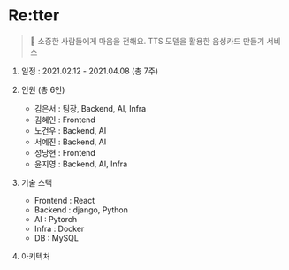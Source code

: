 # Re:tter
> 💌 소중한 사람들에게 마음을 전해요.
TTS 모델을 활용한 음성카드 만들기 서비스

1. 일정 : 2021.02.12 - 2021.04.08 (총 7주)

2. 인원 (총 6인)

   - 김은서 : 팀장, Backend, AI, Infra
   - 김혜인 : Frontend
   - 노건우 : Backend, AI
   - 서예진 : Backend, AI
   - 성당현 : Frontend
   - 윤지영 : Backend, AI, Infra

3. 기술 스택

   - Frontend : React
   - Backend : django, Python
   - AI : Pytorch
   - Infra : Docker
   - DB : MySQL

4. 아키텍처



